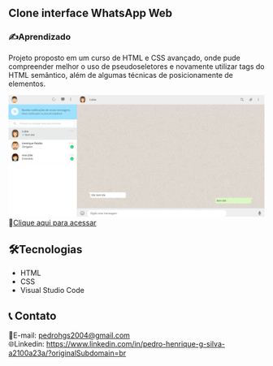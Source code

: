 ## Clone interface WhatsApp Web

<h3>✍️Aprendizado</h3>

Projeto proposto em um curso de HTML e CSS avançado, onde pude compreender melhor o uso de pseudoseletores e novamente utilizar tags do HTML semântico, além de algumas técnicas de posicionamente de elementos.

![preview](./Captura%20de%20tela%202023-01-19%20112356.png)
🔗[Clique aqui para acessar](https://pedrodevvv.github.io/Timer-JS/)

## 🛠️Tecnologias
* HTML
* CSS
* Visual Studio Code

## 📞 Contato

📩E-mail: pedrohgs2004@gmail.com <br>
🌐Linkedin: https://www.linkedin.com/in/pedro-henrique-g-silva-a2100a23a/?originalSubdomain=br

